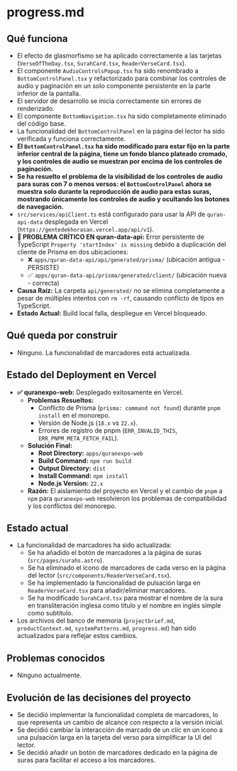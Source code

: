 # progress.md

## Qué funciona
- El efecto de glasmorfismo se ha aplicado correctamente a las tarjetas (`VerseOfTheDay.tsx`, `SurahCard.tsx`, `ReaderVerseCard.tsx`).
- El componente `AudioControlsPopup.tsx` ha sido renombrado a `BottomControlPanel.tsx` y refactorizado para combinar los controles de audio y paginación en un solo componente persistente en la parte inferior de la pantalla.
- El servidor de desarrollo se inicia correctamente sin errores de renderizado.
- El componente `BottomNavigation.tsx` ha sido completamente eliminado del código base.
- La funcionalidad del `BottomControlPanel` en la página del lector ha sido verificada y funciona correctamente.
- **El `BottomControlPanel.tsx` ha sido modificado para estar fijo en la parte inferior central de la página, tiene un fondo blanco plateado cromado, y los controles de audio se muestran por encima de los controles de paginación.**
- **Se ha resuelto el problema de la visibilidad de los controles de audio para suras con 7 o menos versos: el `BottomControlPanel` ahora se muestra solo durante la reproducción de audio para estas suras, mostrando únicamente los controles de audio y ocultando los botones de navegación.**
- `src/services/apiClient.ts` está configurado para usar la API de `quran-api-data` desplegada en Vercel (`https://gentedekhorasan.vercel.app/api/v1`).
- **🚨 PROBLEMA CRÍTICO EN quran-data-api:** Error persistente de TypeScript `Property 'startIndex' is missing` debido a duplicación del cliente de Prisma en dos ubicaciones:
    - ❌ `apps/quran-data-api/api/generated/prisma/` (ubicación antigua - PERSISTE)
    - ✅ `apps/quran-data-api/prisma/generated/client/` (ubicación nueva - correcta)
- **Causa Raíz:** La carpeta `api/generated/` no se elimina completamente a pesar de múltiples intentos con `rm -rf`, causando conflicto de tipos en TypeScript.
- **Estado Actual:** Build local falla, despliegue en Vercel bloqueado.

## Qué queda por construir
- Ninguno. La funcionalidad de marcadores está actualizada.

## Estado del Deployment en Vercel
- **✅ quranexpo-web:** Desplegado exitosamente en Vercel.
    - **Problemas Resueltos:**
        - Conflicto de Prisma (`prisma: command not found`) durante `pnpm install` en el monorepo.
        - Versión de Node.js (`18.x` vs `22.x`).
        - Errores de registro de pnpm (`ERR_INVALID_THIS`, `ERR_PNPM_META_FETCH_FAIL`).
    - **Solución Final:**
        - **Root Directory:** `apps/quranexpo-web`
        - **Build Command:** `npm run build`
        - **Output Directory:** `dist`
        - **Install Command:** `npm install`
        - **Node.js Version:** `22.x`
    - **Razón:** El aislamiento del proyecto en Vercel y el cambio de `pnpm` a `npm` para `quranexpo-web` resolvieron los problemas de compatibilidad y los conflictos del monorepo.

## Estado actual
- La funcionalidad de marcadores ha sido actualizada:
    - Se ha añadido el botón de marcadores a la página de suras (`src/pages/surahs.astro`).
    - Se ha eliminado el icono de marcadores de cada verso en la página del lector (`src/components/ReaderVerseCard.tsx`).
    - Se ha implementado la funcionalidad de pulsación larga en `ReaderVerseCard.tsx` para añadir/eliminar marcadores.
    - Se ha modificado `SurahCard.tsx` para mostrar el nombre de la sura en transliteración inglesa como título y el nombre en inglés simple como subtítulo.
- Los archivos del banco de memoria (`projectbrief.md`, `productContext.md`, `systemPatterns.md`, `progress.md`) han sido actualizados para reflejar estos cambios.

## Problemas conocidos
- Ninguno actualmente.

## Evolución de las decisiones del proyecto
- Se decidió implementar la funcionalidad completa de marcadores, lo que representa un cambio de alcance con respecto a la versión inicial.
- Se decidió cambiar la interacción de marcado de un clic en un icono a una pulsación larga en la tarjeta del verso para simplificar la UI del lector.
- Se decidió añadir un botón de marcadores dedicado en la página de suras para facilitar el acceso a los marcadores.

